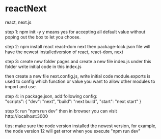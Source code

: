 # reactNext
react, next.js

step 1: 
npm init -y
y means yes for accepting all default value without poping out the box to let you choose.

step 2:
npm install react react-dom next
then package-lock.json file will have the newest installedversion of react, react-dom, next

step 3:
create new folder pages and create a new file index.js under this folder
write initial code in this index.js

then create a new file next.config.js, write initial code
module.exports is used to config which function or value you want to allow other modules to import and use.

step 4:
in package.json, add following config:  
"scripts": {
  "dev": "next",
  "build": "next build",
  "start": "next start"
}

step 5:
run "npm run dev"
then in browser you can visit http://localhost:3000

tips:
make sure the node version installed the newest version, for example, the node version 12 will get error when you execute "npm run dev"
